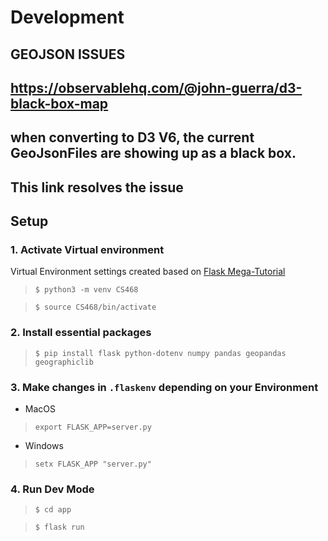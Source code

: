 # Development
## GEOJSON ISSUES
## https://observablehq.com/@john-guerra/d3-black-box-map
## when converting to D3 V6, the current GeoJsonFiles are showing up as a black box.
## This link resolves the issue




## Setup

### 1. Activate Virtual environment
Virtual Environment settings created based on 
[Flask Mega-Tutorial](https://blog.miguelgrinberg.com/post/the-flask-mega-tutorial-part-i-hello-world "The Flask Mega-Tutorial Part I: Hello, World!")

> `$ python3 -m venv CS468`

> `$ source CS468/bin/activate`

### 2. Install essential packages
> `$ pip install flask python-dotenv numpy pandas geopandas geographiclib`

### 3. Make changes in `.flaskenv` depending on your Environment

- MacOS <br>
> `export FLASK_APP=server.py`

- Windows <br>
> `setx FLASK_APP "server.py"`

### 4. Run Dev Mode
> `$ cd app`

> `$ flask run`

